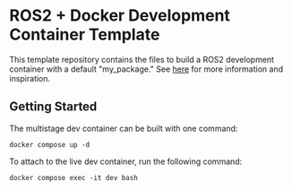 # ROS2 + Docker Development Container Template

This template repository contains the files to build a ROS2 development container with a default "my_package." See [here](https://roboticseabass.com/2023/07/09/updated-guide-docker-and-ros2/) for more information and inspiration.

## Getting Started
The multistage dev container can be built with one command:
```
docker compose up -d
```
To attach to the live dev container, run the following command:
```
docker compose exec -it dev bash
```
